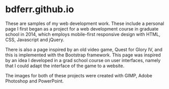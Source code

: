 # bdferr.github.io
These are samples of my web development work. These include a personal page I first began as a project for a web development course 
in graduate school in 2014, which employs mobile-first responsive design with HTML, CSS, Javascript and jQuery. 

There is also a page inspired by an old video game, Quest for Glory IV, and this is implemented with the Bootstrap framework. This page was inspired by an idea I developed in a grad school course on user interfaces, namely that I could adapt the interface of the game to a website.

The images for both of these projects were created with GIMP, Adobe Photoshop and PowerPoint.
